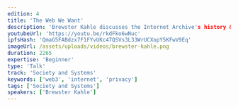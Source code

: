 ```yaml
---
edition: 4
title: 'The Web We Want'
description: 'Brewster Kahle discusses the Internet Archive's history & attempt at decentralization, the technology that's currently in place, and what's needed from the community. He also discusses the benefits of decentralization, the steps that will need to be taken to get there, and the challenges we'll need to overcome on the way. The presentation is followed by a Q&A session.'
youtubeUrl: 'https://youtu.be/rkdFko6wNuc'
ipfsHash: 'QmaG5FABdzx7F1FYvUKc47QSVs3L33WrUCXopY5KFwV9Eq'
imageUrl: /assets/uploads/videos/brewster-kahle.png
duration: 2265
expertise: 'Beginner'
type: 'Talk'
track: 'Society and Systems'
keywords: ['web3', 'internet', 'privacy']
tags: ['Society and Systems']
speakers: ['Brewster Kahle']
---
```

